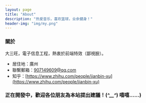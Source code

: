 ```yaml
---
layout: page
title: "About"
description: "热爱音乐，喜欢篮球，业余健身！"
header-img: "img/my.png"
---
```


### 關於
   大三旺，電子信息工程，熱衷於前端特效（鄙視臉）。
* 居住地：廣州					
* 聯繫郵箱：907149609@qq.com					
* 知乎：[https://www.zhihu.com/people/jianbin-xu](https://www.zhihu.com/people/jianbin-xu)
	
### 正在開發中，歡迎各位朋友為本站提出建議！(*^__^*) 嘻嘻……)